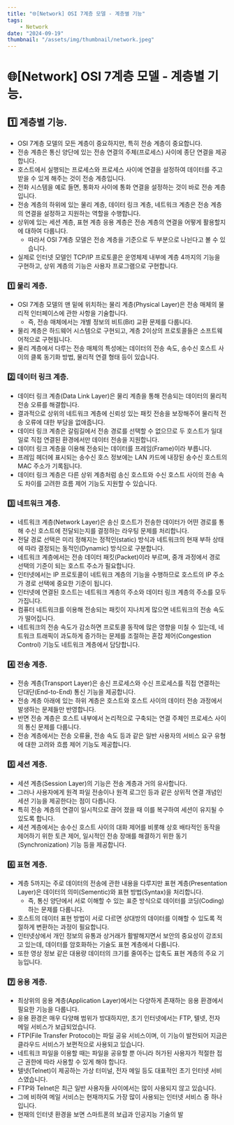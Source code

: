 ```yaml
---
title: "🌐[Network] OSI 7계층 모델 - 계층별 기능"
tags:
    - Network
date: "2024-09-19"
thumbnail: "/assets/img/thumbnail/network.jpeg"
---
```


# 🌐[Network] OSI 7계층 모델 - 계층별 기능.

## 1️⃣ 계층별 기능.
- OSI 7계층 모델의 모든 계층이 중요하지만, 특히 전송 계층이 중요합니다.
- 전송 계층은 통신 양단에 있는 전송 연결의 주체(프로세스) 사이에 종단 연결을 제공합니다.
- 호스트에서 실행되는 프로세스와 프로세스 사이에 연결을 설정하여 데이터를 주고받을 수 있게 해주는 것이 전송 계층입니다.
- 전화 시스템을 예로 들면, 통화자 사이에 통화 연결을 설정하는 것이 바로 전송 계층입니다.
- 전송 계층의 하위에 있는 물리 계층, 데이터 링크 계층, 네트워크 계층은 전송 계층의 연결을 설정하고 지원하는 역할을 수행합니다.
- 상위에 있는 세션 계층, 표현 계층 응용 계층은 전송 계층의 연결을 어떻게 활용할지에 대하여 다룹니다.
    - 따라서 OSI 7계층 모델은 전송 계층을 기준으로 두 부분으로 나뉜다고 볼 수 있습니다.
- 실제로 인터넷 모델인 TCP/IP 프로토콜은 운영체제 내부에 계층 4까지의 기능을 구현하고, 상위 계층의 기능은 사용자 프로그램으로 구현합니다.

### 1️⃣ 물리 계층.
- OSI 7계층 모델의 맨 밑에 위치하는 물리 계층(Physical Layer)은 전송 매체의 물리적 인터페이스에 관한 사항을 기술합니다.
    - 즉, 전송 매체에서는 개별 정보의 비트(Bit) 교환 문제를 다룹니다.
- 물리 계층은 하드웨어 시스템으로 구현되고, 계층 2이상의 프로토콜들은 소프트웨어적으로 구현됩니다.
- 물리 계층에서 다루는 전송 매체의 특성에는 데이터의 전송 속도, 송수신 호스트 사이의 클록 동기화 방법, 물리적 연결 형태 등이 있습니다.

### 2️⃣ 데이터 링크 계층.
- 데이터 링크 계층(Data Link Layer)은 물리 계층을 통해 전송되는 데이터의 물리적 전송 오류를 해결합니다.
- 결과적으로 상위의 네트워크 계층에 신뢰성 있는 패킷 전송을 보장해주어 물리적 전송 오류에 대한 부담을 없애줍니다.
- 데이터 링크 계층은 갈림길에서 전송 경로를 선택할 수 없으므로 두 호스트가 일대일로 직접 연결된 환경에서만 데이터 전송을 지원합니다.
- 데이터 링크 계층을 이용해 전송되는 데이터를 프레임(Frame)이라 부릅니다.
- 프레임 헤더에 표시되는 송수신 호스 정보에는 LAN 카드에 내장된 송수신 호스트의 MAC 주소가 기록됩니다.
- 데이터 링크 계층은 다른 상위 계층처럼 송신 호스트와 수신 호스트 사이의 전송 속도 차이를 고려한 흐름 제어 기능도 지원할 수 있습니다.

### 3️⃣ 네트워크 계층.
- 네트워크 계층(Network Layer)은 송신 호스트가 전송한 데이터가 어떤 경로를 통해 수신 호스트에 전달되는지를 결정하는 라우팅 문제를 처리합니다.
- 전달 경로 선택은 미리 정해지는 정적인(static) 방식과 네트워크의 현재 부하 상태에 따라 결정되는 동적인(Dynamic) 방식으로 구분합니다.
- 네트워크 계층에서는 전송 데이터 패킷(Packet)이라 부르며, 중개 과정에서 경로 선택의 기준이 되는 호스트 주소가 필요합니다.
- 인터넷에서는 IP 프로토콜이 네트워크 계층의 기능을 수행하므로 호스트의 IP 주소가 경로 선택에 중요한 기준이 됩니다.
- 인터넷에 연결된 호스트는 네트워크 계층의 주소와 데이터 링크 계층의 주소를 모두 가집니다.
- 컴퓨터 네트워크를 이용해 전송되는 패킷이 지나치게 많으면 네트워크의 전송 속도가 떨어집니다.
- 네트워크의 전송 속도가 감소하면 프로토콜 동작에 많은 영향을 미칠 수 있는데, 네트워크 트래픽이 과도하게 증가하는 문제를 조절하는 혼잡 제어(Congestion Control) 기능도 네트워크 계층에서 담당합니다.

### 4️⃣ 전송 계층.
- 전송 계층(Transport Layer)은 송신 프로세스와 수신 프로세스를 직접 연결하는 단대단(End-to-End) 통신 기능을 제공합니다.
- 전송 계층 아래에 있는 하위 계층은 호스트와 호스트 사이의 데이터 전송 과정에서 발생하는 문제들만 반영합니다.
- 반면 전송 계층은 호스트 내부에서 논리적으로 구축되는 연결 주체인 프로세스 사이의 통신 문제를 다룹니다.
- 전송 계층에서는 전송 오류율, 전송 속도 등과 같은 일반 사용자의 서비스 요구 유형에 대한 고려와 흐름 제어 기능도 제공합니다.

### 5️⃣ 세션 계층.
- 세션 계층(Session Layer)의 기능은 전송 계층과 거의 유사합니다.
- 그러나 사용자에게 원격 파일 전송이나 원격 로그인 등과 같은 상위적 연결 개념인 세션 기능을 제공한다는 점이 다릅니다.
- 특히 전송 계층의 연결이 일시적으로 끊어 졌을 때 이를 복구하여 세션이 유지될 수 있도록 합니다.
- 세션 계층에서는 송수신 호스트 사이의 대화 제어를 비롯해 상호 배타적인 동작을 제어하기 위한 토큰 제어, 일시적인 전송 장애를 해결하기 위한 동기(Synchronization) 기능 등을 제공합니다.

### 6️⃣ 표현 계층.
- 계층 5까지는 주로 데이터의 전송에 관한 내용을 다루지만 표현 계층(Presentation Layer)은 데이터의 의미(Sementic)와 표현 방법(Syntax)을 처리합니다.
    - 즉, 통신 양단에서 서로 이해할 수 있는 표준 방식으로 데이터를 코딩(Coding)하는 문제를 다룹니다.
- 호스트의 데이터 표현 방법이 서로 다르면 상대방의 데이터를 이해할 수 있도록 적절하게 변환하는 과정이 필요합니다.
- 인터넷상에서 개인 정보의 유통과 상거래가 활발해지면서 보안의 중요성이 강조되고 있는데, 데이터를 암호화하는 기술도 표현 계층에서 다룹니다.
- 또한 영상 정보 같은 대용량 데이터의 크기를 줄여주는 압축도 표현 계층의 주요 기능입니다.

### 7️⃣ 응용 계층.
- 최상위의 응용 계층(Application Layer)에서는 다양하게 존재하는 응용 환경에서 필요한 기능을 다룹니다.
- 응용 환경은 매우 다양해 범위가 방대하지만, 초기 인터넷에서는 FTP, 텔넷, 전자 메일 서비스가 보급되었습니다.
- FTP(File Transfer Protocol)는 파일 공유 서비스이며, 이 기능이 발전되어 지금은 클라우드 서비스가 보편적으로 사용되고 있습니다.
- 네트워크 파일을 이용할 때는 파일을 공유할 뿐 아니라 허가된 사용자가 적절한 접근 권한에 따라 사용할 수 있게 해야 합니다.
- 텔넷(Telnet)이 제공하는 가상 터미널, 전자 메일 등도 대표적인 초기 인터넷 서비스였습니다.
- FTP와 Telnet은 최근 일반 사용자들 사이에서는 많이 사용되지 않고 있습니다.
- 그에 비하여 메일 서비스는 현재까지도 가장 많이 사용되는 인터넷 서비스 중 하나입니다.
- 현재의 인터넷 환경을 보면 스마트폰의 보급과 인공지능 기술의 발
